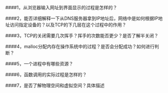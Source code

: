 

####1，从浏览器输入网址到界面显示的过程是怎样的？


####2，能否详细解释一下从DNS服务器拿到IP地址后，网络中是如何根据IP地址访问指定设备的？以及TCP的下几层在这个过程中的作用？


####3，TCP的关闭需要几次挥手？挥手的次数能否更少？是否了解半关闭？


####4，malloc分配内存在操作系统中的过程？是否会分配成功？如何进行判断？


####5，一个进程中有哪些资源？


####6，函数调用的实际过程是怎样的？


####7，是否了解物理空间和虚拟空间？具体描述